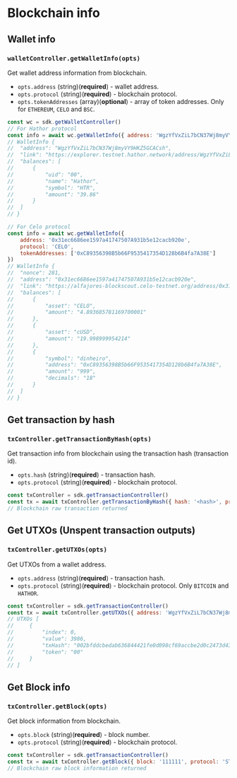 # Blockchain info

## Wallet info

### `walletController.getWalletInfo(opts)`

Get wallet address information from blockchain.

* `opts.address` (string)(**required**) - wallet address. 
* `opts.protocol` (string)(**required**) - blockchain protocol.
* `opts.tokenAddresses` (array)(**optional**) - array of token addresses. Only for `ETHEREUM`, `CELO` and `BSC`.

```js
const wc = sdk.getWalletController()
// For Hathor protocol
const info = await wc.getWalletInfo({ address: 'WgzYfVxZiL7bCN37Wj8myVY9HKZ5GCACsh', protocol: 'HATHOR' })
// WalletInfo {
// 	"address": "WgzYfVxZiL7bCN37Wj8myVY9HKZ5GCACsh",
// 	"link": "https://explorer.testnet.hathor.network/address/WgzYfVxZiL7bCN37Wj8myVY9HKZ5GCACsh",
// 	"balances": [
// 		{
// 			"uid": "00",
// 			"name": "Hathor",
// 			"symbol": "HTR",
// 			"amount": "39.86"
// 		}
// 	]
// }

// For Celo protocol
const info = await wc.getWalletInfo({
	address: '0x31ec6686ee1597a41747507A931b5e12cacb920e',
	protocol: 'CELO',
	tokenAddresses: ['0xC89356398B5b66F9535417354D128b6B4fa7A38E']
})
// WalletInfo {
// 	"nonce": 281,
// 	"address": "0x31ec6686ee1597a41747507A931b5e12cacb920e",
// 	"link": "https://alfajores-blockscout.celo-testnet.org/address/0x31ec6686ee1597a41747507A931b5e12cacb920e",
// 	"balances": [
// 		{
// 			"asset": "CELO",
// 			"amount": "4.893685781169700001"
// 		},
// 		{
// 			"asset": "cUSD",
// 			"amount": "19.998999954214"
// 		},
// 		{
// 			"symbol": "dinheiro",
// 			"address": "0xC89356398B5b66F9535417354D128b6B4fa7A38E",
// 			"amount": "999",
// 			"decimals": "18"
// 		}
// 	]
// }
```

## Get transaction by hash

### `txController.getTransactionByHash(opts)`

Get transaction info from blockchain using the transaction hash (transaction id).

* `opts.hash` (string)(**required**) - transaction hash.
* `opts.protocol` (string)(**required**) - blockchain protocol.

```js
const txController = sdk.getTransactionController()
const tx = await txController.getTransactionByHash({ hash: '<hash>', protocol: 'STELLAR' })
// Blockchain raw transaction returned
```

## Get UTXOs (Unspent transaction outputs)

### `txController.getUTXOs(opts)`

Get UTXOs from a wallet address.

* `opts.address` (string)(**required**) - transaction hash.
* `opts.protocol` (string)(**required**) - blockchain protocol. Only `BITCOIN` and `HATHOR`.

```js
const txController = sdk.getTransactionController()
const tx = await txController.getUTXOs({ address: 'WgzYfVxZiL7bCN37Wj8myVY9HKZ5GCACsh', protocol: 'HATHOR' })
// UTXOs [
//     {
//         "index": 0,
//         "value": 3986,
//         "txHash": "002bfddcbedab636844421fe0d098cf69accbe2d0c2473d43277483a3b0755df",
//         "token": "00"
//     }
// ]
```

## Get Block info

### `txController.getBlock(opts)`

Get block information from blockchain.

* `opts.block` (string)(**required**) - block number.
* `opts.protocol` (string)(**required**) - blockchain protocol.

```js
const txController = sdk.getTransactionController()
const tx = await txController.getBlock({ block: '111111', protocol: 'STELLAR' })
// Blockchain raw block information returned
```
